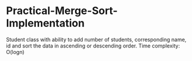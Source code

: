 # Practical-Merge-Sort-Implementation
Student class with ability to add number of students, corresponding name, id and sort the data in ascending or descending order. 
Time complexity: O(logn)
